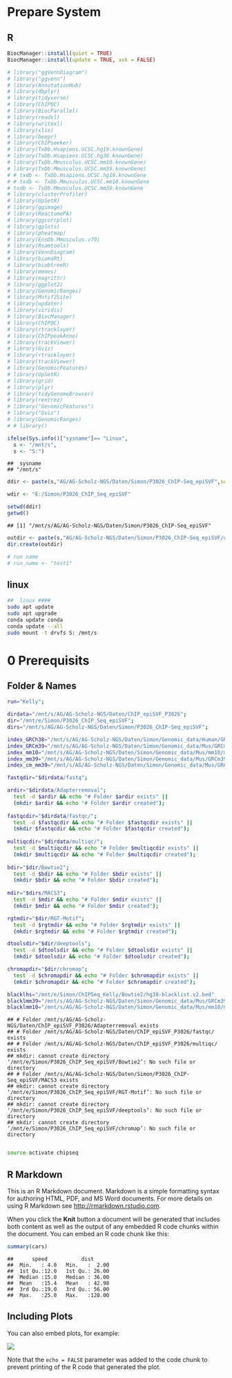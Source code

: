 # Prepare System

## R

``` r
BiocManager::install(quiet = TRUE)
BiocManager::install(update = TRUE, ask = FALSE)

# library("ggVennDiagram")
# library("ggvenn")
# library(AnnotationHub)
# library(dbplyr)
# library(tidyverse)
# library(ChIPQC)
# library(BiocParallel)
# library(readxl)
# library(writexl)
# library(xlsx)
# library(beepr)
# library(ChIPseeker)
# library(TxDb.Hsapiens.UCSC.hg19.knownGene)
# library(TxDb.Hsapiens.UCSC.hg38.knownGene)
# library(TxDb.Mmusculus.UCSC.mm10.knownGene)
# library(TxDb.Mmusculus.UCSC.mm39.knownGene)
# # txdb <- TxDb.Hsapiens.UCSC.hg19.knownGene
# # txdb <- TxDb.Mmusculus.UCSC.mm10.knownGene
# txdb <- TxDb.Mmusculus.UCSC.mm39.knownGene
# library(clusterProfiler)
# library(UpSetR)
# library(ggimage)
# library(ReactomePA)
# library(ggcorrplot)
# library(gplots)
# library(pheatmap)
# library(EnsDb.Mmusculus.v79)
# library(Rsamtools)
# library(VennDiagram)
# library(biomaRt)
# library(biobtreeR)
# library(memes)
# library(magrittr)
# library(ggplot2)
# library(GenomicRanges)
# library(Motif2Site)
# library(updater)
# library(viridis)
# library(BiocManager)
# library(ChIPQC)
# library(rtracklayer)
# library(ChIPpeakAnno)
# library(trackViewer)
# library(Gviz)
# library(rtracklayer)
# library(trackViewer)
# library(GenomicFeatures)
# library(UpSetR)
# library(grid)
# library(plyr)
# library(tidyGenomeBrowser)
# library(rentrez)
# library("GenomicFeatures")
# library("Gviz")
# library(GenomicRanges)
# # library()

ifelse(Sys.info()["sysname"]== "Linux",
  s <- "/mnt/s",
  s <- "S:")
```

    ##  sysname 
    ## "/mnt/s"

``` r
ddir <- paste(s,"AG/AG-Scholz-NGS/Daten/Simon/P3026_ChIP-Seq_epiSVF",sep="/")

wdir <- "E:/Simon/P3026_ChIP_Seq_epiSVF"

setwd(ddir)
getwd()
```

    ## [1] "/mnt/s/AG/AG-Scholz-NGS/Daten/Simon/P3026_ChIP-Seq_epiSVF"

``` r
outdir <- paste(s,"AG/AG-Scholz-NGS/Daten/Simon/P3026_ChIP-Seq_epiSVF/output/",sep="/")
dir.create(outdir)

# run name
# run_name <- "test1"
```

## linux

``` bash
##  linux ####
sudo apt update
sudo apt upgrade
conda update conda
conda update --all
sudo mount -t drvfs S: /mnt/s
```

# 0 Prerequisits

## Folder & Names

``` bash
run="Kelly";

dirdata="/mnt/s/AG/AG-Scholz-NGS/Daten/ChIP_epiSVF_P3026";
dir="/mnt/e/Simon/P3026_ChIP_Seq_epiSVF"; 
dirs="/mnt/s/AG/AG-Scholz-NGS/Daten/Simon/P3026_ChIP-Seq_epiSVF"; 

index_GRCh38="/mnt/s/AG/AG-Scholz-NGS/Daten/Simon/Genomic_data/Human/GRCh38_noalt_decoy_as/GRCh38_noalt_decoy_as";
index_GRCm39="/mnt/s/AG/AG-Scholz-NGS/Daten/Simon/Genomic_data/Mus/GRCm39/GRCm39";
index_mm10="/mnt/s/AG/AG-Scholz-NGS/Daten/Simon/Genomic_data/Mus/mm10/mm10";
index_mm39="/mnt/s/AG/AG-Scholz-NGS/Daten/Simon/Genomic_data/Mus/GRCm39/USCS/mm39";
index_cm_mm39="/mnt/s/AG/AG-Scholz-NGS/Daten/Simon/Genomic_data/Mus/GRCm39/USCS/mm39.index";

fastqdir="$dirdata/fastq";

ardir="$dirdata/Adapterremoval";
  test -d $ardir && echo "# Folder $ardir exists" ||
  (mkdir $ardir && echo "# Folder $ardir created");
  
fastqcdir="$dirdata/fastqc/";
  test -d $fastqcdir && echo "# Folder $fastqcdir exists" ||
  (mkdir $fastqcdir && echo "# Folder $fastqcdir created");
  
multiqcdir="$dirdata/multiqc/";
  test -d $multiqcdir && echo "# Folder $multiqcdir exists" ||
  (mkdir $multiqcdir && echo "# Folder $multiqcdir created");
  
bdir="$dir/Bowtie2";
  test -d $bdir && echo "# Folder $bdir exists" ||
  (mkdir $bdir && echo "# Folder $bdir created");
  
mdir="$dirs/MACS3";
  test -d $mdir && echo "# Folder $mdir exists" ||
  (mkdir $mdir && echo "# Folder $mdir created");

rgtmdir="$dir/RGT-Motif";
  test -d $rgtmdir && echo "# Folder $rgtmdir exists" ||
  (mkdir $rgtmdir && echo "# Folder $rgtmdir created");

dtoolsdir="$dir/deeptools";
  test -d $dtoolsdir && echo "# Folder $dtoolsdir exists" ||
  (mkdir $dtoolsdir && echo "# Folder $dtoolsdir created");

chromapdir="$dir/chromap";
  test -d $chromapdir && echo "# Folder $chromapdir exists" ||
  (mkdir $chromapdir && echo "# Folder $chromapdir created");

blacklhs="/mnt/e/Simon/ChIPSeq_Kelly/Bowtie2/hg38-blacklist.v2.bed"
blacklmm39="/mnt/s/AG/AG-Scholz-NGS/Daten/Simon/Genomic_data/Mus/GRCm39/mm39.excluderanges.bed.gz"
blacklmm10="/mnt/s/AG/AG-Scholz-NGS/Daten/Simon/Genomic_data/Mus/mm10/mm10.blacklist.bed.gz"
```

    ## # Folder /mnt/s/AG/AG-Scholz-NGS/Daten/ChIP_epiSVF_P3026/Adapterremoval exists
    ## # Folder /mnt/s/AG/AG-Scholz-NGS/Daten/ChIP_epiSVF_P3026/fastqc/ exists
    ## # Folder /mnt/s/AG/AG-Scholz-NGS/Daten/ChIP_epiSVF_P3026/multiqc/ exists
    ## mkdir: cannot create directory ‘/mnt/e/Simon/P3026_ChIP_Seq_epiSVF/Bowtie2’: No such file or directory
    ## # Folder /mnt/s/AG/AG-Scholz-NGS/Daten/Simon/P3026_ChIP-Seq_epiSVF/MACS3 exists
    ## mkdir: cannot create directory ‘/mnt/e/Simon/P3026_ChIP_Seq_epiSVF/RGT-Motif’: No such file or directory
    ## mkdir: cannot create directory ‘/mnt/e/Simon/P3026_ChIP_Seq_epiSVF/deeptools’: No such file or directory
    ## mkdir: cannot create directory ‘/mnt/e/Simon/P3026_ChIP_Seq_epiSVF/chromap’: No such file or directory

``` bash

source activate chipseq
```

## R Markdown

This is an R Markdown document. Markdown is a simple formatting syntax
for authoring HTML, PDF, and MS Word documents. For more details on
using R Markdown see <http://rmarkdown.rstudio.com>.

When you click the **Knit** button a document will be generated that
includes both content as well as the output of any embedded R code
chunks within the document. You can embed an R code chunk like this:

``` r
summary(cars)
```

    ##      speed           dist       
    ##  Min.   : 4.0   Min.   :  2.00  
    ##  1st Qu.:12.0   1st Qu.: 26.00  
    ##  Median :15.0   Median : 36.00  
    ##  Mean   :15.4   Mean   : 42.98  
    ##  3rd Qu.:19.0   3rd Qu.: 56.00  
    ##  Max.   :25.0   Max.   :120.00

## Including Plots

You can also embed plots, for example:

![](Results_files/figure-gfm/pressure-1.png)<!-- -->

Note that the `echo = FALSE` parameter was added to the code chunk to
prevent printing of the R code that generated the plot.
